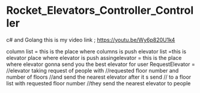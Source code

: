 # Rocket_Elevators_Controller_Controller
c# and Golang
 this is my video link ; https://youtu.be/Wy6p820U1k4
 
 column list =  this is the place where columns is push
 elevator list =this is elevator place where elevator is push
 assingelevator = this is the place where elevator gonna send you the best elevator for user
  RequestElevator = 
        //elevator taking request of people with
        //requested floor number and number of floors
        //and send the nearest elevator after it s send
        // to a floor list with requested floor number
        //they send the nearest elevator to people
        
     
